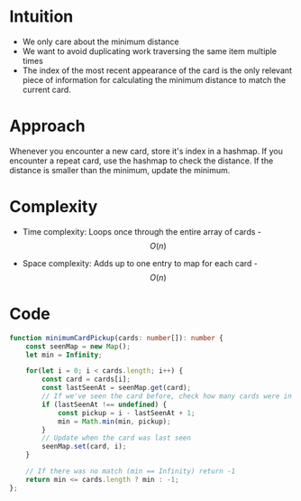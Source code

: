 # Intuition
- We only care about the minimum distance
- We want to avoid duplicating work traversing the same item multiple times
- The index of the most recent appearance of the card is the only relevant piece of information for calculating the minimum distance to match the current card.

# Approach
Whenever you encounter a new card, store it's index in a hashmap. If you encounter a repeat card, use the hashmap to check the distance. If the distance is smaller than the minimum, update the minimum.

# Complexity
- Time complexity:
Loops once through the entire array of cards - $$O(n)$$

- Space complexity:
Adds up to one entry to map for each card - $$O(n)$$

# Code
```typescript []
function minimumCardPickup(cards: number[]): number {
    const seenMap = new Map();
    let min = Infinity;

    for(let i = 0; i < cards.length; i++) {
        const card = cards[i];
        const lastSeenAt = seenMap.get(card);
        // If we've seen the card before, check how many cards were in between
        if (lastSeenAt !== undefined) {
            const pickup = i - lastSeenAt + 1;
            min = Math.min(min, pickup);
        }
        // Update when the card was last seen
        seenMap.set(card, i);
    }

    // If there was no match (min == Infinity) return -1
    return min <= cards.length ? min : -1;
};
```
